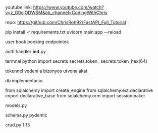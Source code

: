 youtube link: https://www.youtube.com/watch?v=z_G0ojODWSM&ab_channel=CodingWithChris

repo: https://github.com/ChrisRoh92/FastAPI_Full_Tutorial

pip install -r requirements.txt
uvicorn main:app --reload

user book booking endpointok

auth handler
__init__.py

termnal python
import secrets
secrets.token_
secrets.token_hex(64) 

tokennel vedeni a bizonyos utvonalakat

db implementacio

from sqlalchemy import create_engine
from sqlalchemy.ext.declarative import declarative_base
from sqlalchemy.orm import sessionmaker

models.py

schema.py pydentic

crud.py
1:15